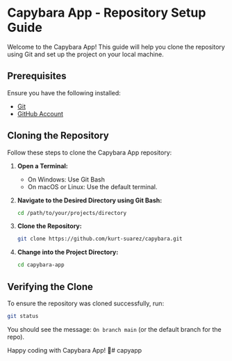 # Capybara App - Repository Setup Guide

Welcome to the Capybara App! This guide will help you clone the repository using Git and set up the project on your local machine.

## Prerequisites
Ensure you have the following installed:
- [Git](https://git-scm.com/downloads)
- [GitHub Account](https://github.com)

## Cloning the Repository
Follow these steps to clone the Capybara App repository:

1. **Open a Terminal:**
   - On Windows: Use Git Bash
   - On macOS or Linux: Use the default terminal.

2. **Navigate to the Desired Directory using Git Bash:**
   ```bash
   cd /path/to/your/projects/directory
   ```

3. **Clone the Repository:**
   ```bash
   git clone https://github.com/kurt-suarez/capybara.git
   ```

4. **Change into the Project Directory:**
   ```bash
   cd capybara-app
   ```

## Verifying the Clone
To ensure the repository was cloned successfully, run:
```bash
git status
```
You should see the message: `On branch main` (or the default branch for the repo).

Happy coding with Capybara App! 🦫#   c a p y a p p  
 